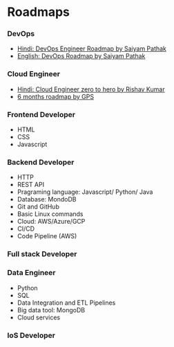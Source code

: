 # Roadmaps

### DevOps
* [Hindi: DevOps Engineer Roadmap by Saiyam Pathak](https://youtu.be/4yRAeXAAHtM)
* [English: DevOps Roadmap by Saiyam Pathak](https://youtu.be/7l_n97Mt0ko)

### Cloud Engineer
* [Hindi: Cloud Engineer zero to hero by Rishav Kumar](https://youtu.be/1TdFGGmzn5M)
* [6 months roadmap by GPS](https://www.madebygps.com/cloudcamp/)

### Frontend Developer
* HTML
* CSS
* Javascript

### Backend Developer
* HTTP
* REST API
* Pragraming language: Javascript/ Python/ Java
* Database: MondoDB
* Git and GitHub
* Basic Linux commands
* Cloud: AWS/Azure/GCP
* CI/CD
* Code Pipeline (AWS)
 
### Full stack Developer

### Data Engineer
* Python
* SQL
* Data Integration and ETL Pipelines
* Big data tool: MongoDB
* Cloud services
  
### IoS Developer
